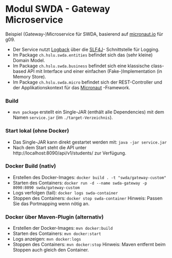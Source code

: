 # Modul SWDA - Gateway Microservice
Beispiel (Gateway-)Microservice für SWDA, basierend auf [micronaut.io](https://micronaut.io/) für g09.
* Der Service nutzt [Logback](http://logback.qos.ch/) über die [SLF4J](http://www.slf4j.org/)-
  Schnittstelle für Logging.
* Im Package `ch.hslu.swda.entities` befindet sich das (sehr kleine) Domain Model.
* Im Package `ch.hslu.swda.business` befindet sich eine klassische class-based API
  mit Interface und einer einfachen (Fake-)Implementation (in Memory Store).
* Im Package `ch.hslu.swda.micro` befindet sich der REST-Controller und der 
  Applikationskontext für das [Micronaut](https://micronaut.io/) -Framework.

### Build
* `mvn package` erstellt ein Single-JAR (enthält alle Dependencies) mit dem Namen
`service.jar` (im `./target-Verzeichnis`). 

### Start lokal (ohne Docker)
* Das Single-JAR kann direkt gestartet werden mit: `java -jar service.jar`
* Nach dem Start steht die API unter http://localhost:8090/api/v1/students/ 
  zur Verfügung.

### Docker Build (nativ)
* Erstellen des Docker-Images: `docker build . -t "swda/gateway-custom"`
* Starten des Containers: `docker run -d --name swda-gateway -p 8090:8090 swda/gateway-custom`
* Logs verfolgen (tail): `docker logs swda-container`
* Stoppen des Containers: `docker stop swda-container`
Hinweis: Passen Sie das Portmapping wenn nötig an.

### Docker über Maven-Plugin (alternativ)
* Erstellen der Docker-Images: `mvn docker:build`
* Starten des Containers: `mvn docker:start`
* Logs anzeigen: `mvn docker:logs`
* Stoppen des Containers: `mvn docker:stop`
Hinweis: Maven entfernt beim Stoppen auch gleich den Container.
